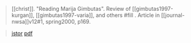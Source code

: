 > [[christ]]. 
> "Reading Marija Gimbutas". 
> Review of [[gimbutas1997-kurgan]], [[gimbutas1997-varia]], and others #fill . 
> Article in [[journal-nwsa]]v12#1, spring2000, p169.

> [jstor](https://www.jstor.org/stable/4316715)
> [pdf](a/christ2000.pdf)